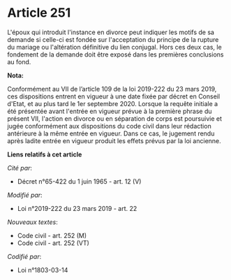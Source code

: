 # Article 251

L'époux qui introduit l'instance en divorce peut indiquer les motifs de sa demande si celle-ci est fondée sur l'acceptation
du principe de la rupture du mariage ou l'altération définitive du lien conjugal. Hors ces deux cas, le fondement de la
demande doit être exposé dans les premières conclusions au fond.

**Nota:**

Conformément au VII de l’article 109 de la loi 2019-222 du 23 mars 2019, ces dispositions entrent en vigueur à une date fixée
par décret en Conseil d'Etat, et au plus tard le 1er septembre 2020. Lorsque la requête initiale a été présentée avant
l'entrée en vigueur prévue à la première phrase du présent VII, l'action en divorce ou en séparation de corps est poursuivie
et jugée conformément aux dispositions du code civil dans leur rédaction antérieure à la même entrée en vigueur. Dans ce cas,
le jugement rendu après ladite entrée en vigueur produit les effets prévus par la loi ancienne.

**Liens relatifs à cet article**

_Cité par_:

  - Décret n°65-422 du 1 juin 1965 - art. 12 (V)

_Modifié par_:

  - Loi n°2019-222 du 23 mars 2019 - art. 22

_Nouveaux textes_:

  - Code civil - art. 252 (M)
  - Code civil - art. 252 (VT)

_Codifié par_:

  - Loi n°1803-03-14
